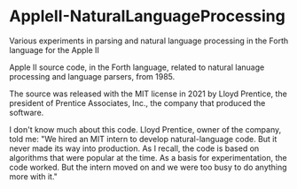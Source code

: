# AppleII-NaturalLanguageProcessing
Various experiments in parsing and natural language processing in the Forth language for the Apple II

Apple II source code, in the Forth language, related to natural lanuage processing and language parsers, from 1985.

The source was released with the MIT license in 2021 by Lloyd Prentice, the president of Prentice Associates, Inc., the company that produced the software.

I don't know much about this code. Lloyd Prentice, owner of the company, told me: "We hired an MIT intern to develop natural-language code. But it never made its way into production. As I recall, the code is based on algorithms that were popular at the time. As a basis for experimentation, the code worked. But the intern moved on and we were too busy to do anything more with it."
